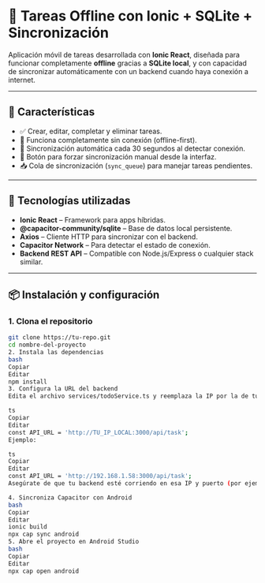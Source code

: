 # 📱 Tareas Offline con Ionic + SQLite + Sincronización

Aplicación móvil de tareas desarrollada con **Ionic React**, diseñada para funcionar completamente **offline** gracias a **SQLite local**, y con capacidad de sincronizar automáticamente con un backend cuando haya conexión a internet.

---

## 🚀 Características

- ✅ Crear, editar, completar y eliminar tareas.
- 📴 Funciona completamente sin conexión (offline-first).
- 🔄 Sincronización automática cada 30 segundos al detectar conexión.
- 🔘 Botón para forzar sincronización manual desde la interfaz.
- 📥 Cola de sincronización (`sync_queue`) para manejar tareas pendientes.

---

## 🧰 Tecnologías utilizadas

- **Ionic React** – Framework para apps híbridas.
- **@capacitor-community/sqlite** – Base de datos local persistente.
- **Axios** – Cliente HTTP para sincronizar con el backend.
- **Capacitor Network** – Para detectar el estado de conexión.
- **Backend REST API** – Compatible con Node.js/Express o cualquier stack similar.

---

## 📦 Instalación y configuración

### 1. Clona el repositorio

```bash
git clone https://tu-repo.git
cd nombre-del-proyecto
2. Instala las dependencias
bash
Copiar
Editar
npm install
3. Configura la URL del backend
Edita el archivo services/todoService.ts y reemplaza la IP por la de tu servidor local:

ts
Copiar
Editar
const API_URL = 'http://TU_IP_LOCAL:3000/api/task';
Ejemplo:

ts
Copiar
Editar
const API_URL = 'http://192.168.1.58:3000/api/task';
Asegúrate de que tu backend esté corriendo en esa IP y puerto (por ejemplo con npm run dev en Express).

4. Sincroniza Capacitor con Android
bash
Copiar
Editar
ionic build
npx cap sync android
5. Abre el proyecto en Android Studio
bash
Copiar
Editar
npx cap open android
